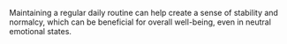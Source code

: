 Maintaining a regular daily routine can help create a sense of stability and normalcy, which can be beneficial for overall well-being, even in neutral emotional states.